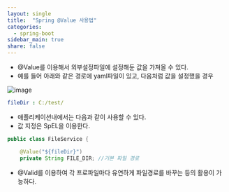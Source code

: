 ```yaml
---
layout: single
title:  "Spring @Value 사용법"
categories:
  - spring-boot
sidebar_main: true
share: false
---
```


- @Value를 이용해서 외부설정파일에 설정해둔 값을 가져올 수 있다.
- 예를 들어 아래와 같은 경로에 yaml파일이 있고, 다음처럼 값을 설정했을 경우

![image](https://user-images.githubusercontent.com/84609913/212020651-03f63b9d-5ed0-461e-a541-b5aea6599b54.png)

```yml
fileDir : C:/test/
```

- 애플리케이션내에서는 다음과 같이 사용할 수 있다.
- 값 지정은 SpEL을 이용한다.

```java
public class FileService {

    @Value("${fileDir}")
    private String FILE_DIR; //기본 파일 경로
```

- @Valid를 이용하여 각 프로파일마다 유연하게 파일경로를 바꾸는 등의 활용이 가능하다.
